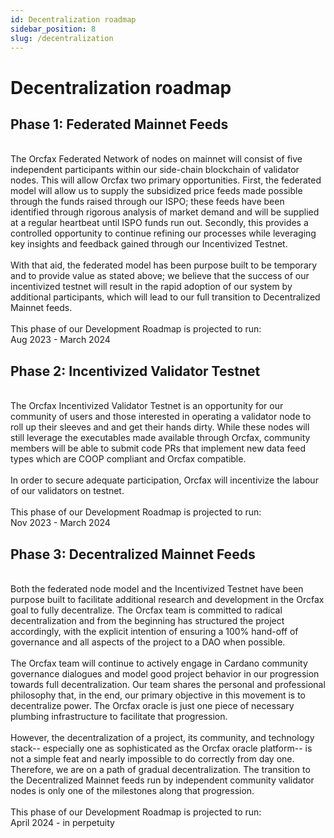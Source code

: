 ```yaml
---
id: Decentralization roadmap
sidebar_position: 8
slug: /decentralization
---
```


# Decentralization roadmap

## Phase 1: Federated Mainnet Feeds

<br/>
The Orcfax Federated Network of nodes on mainnet will consist of five
independent participants within our side-chain blockchain of validator nodes.
This will allow Orcfax two primary opportunities. First, the federated model
will allow us to supply the subsidized price feeds made possible through the
funds raised through our ISPO; these feeds have been identified through rigorous
analysis of market demand and will be supplied at a regular heartbeat until ISPO
funds run out. Secondly, this provides a controlled opportunity to continue
refining our processes while leveraging key insights and feedback gained
through our Incentivized Testnet.<br/>
<br/>
With that aid, the federated model has been purpose built to be temporary and to
provide value as stated above; we believe that the success of our incentivized
testnet will result in the rapid adoption of our system by additional
participants, which will lead to our full transition to Decentralized Mainnet
feeds.<br/>
<br/>
This phase of our Development Roadmap is projected to run:<br/>
Aug 2023 - March 2024<br/>

## Phase 2: Incentivized Validator Testnet

<br/>
The Orcfax Incentivized Validator Testnet is an opportunity for our community of
users and those interested in operating a validator node to roll up their
sleeves and and get their hands dirty. While these nodes will still leverage
the executables made available through Orcfax, community members will be able to
submit code PRs that implement new data feed types which are COOP compliant and
Orcfax compatible.<br/>
<br/>
In order to secure adequate participation, Orcfax will incentivize the labour of
our validators on testnet.<br/>
<br/>
This phase of our Development Roadmap is projected to run:<br/>
Nov 2023 - March 2024<br/>

## Phase 3: Decentralized Mainnet Feeds

<br/>
Both the federated node model and the Incentivized Testnet have been purpose
built to facilitate additional research and development in the Orcfax goal to
fully decentralize. The Orcfax team is committed to radical decentralization and
from the beginning has structured the project accordingly, with the explicit
intention of ensuring a 100% hand-off of governance and all aspects of the
project to a DAO when possible.<br/>
<br/>
The Orcfax team will continue to actively engage in Cardano community governance
dialogues and model good project behavior in our progression towards full
decentralization. Our team shares the personal and professional philosophy that,
in the end, our primary objective in this movement is to decentralize power. The
Orcfax oracle is just one piece of necessary plumbing infrastructure to
facilitate that progression.<br/>
<br/>
However, the decentralization of a project, its community, and technology
stack-- especially one as sophisticated as the Orcfax oracle platform-- is not a
simple feat and nearly impossible to do correctly from day one. Therefore, we
are on a path of gradual decentralization. The transition to the Decentralized
Mainnet feeds run by independent community validator nodes is only one of the
milestones along that progression.<br/>
<br/>
This phase of our Development Roadmap is projected to run:<br/>
April 2024 - in perpetuity<br/>
